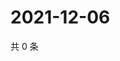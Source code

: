 # 2021-12-06

共 0 条

<!-- BEGIN WEIBO -->
<!-- 最后更新时间 Mon Dec 06 2021 05:09:54 GMT+0800 (China Standard Time) -->

<!-- END WEIBO -->
